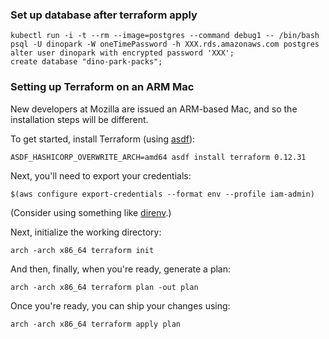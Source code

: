 ### Set up database after terraform apply

```
kubectl run -i -t --rm --image=postgres --command debug1 -- /bin/bash
psql -U dinopark -W oneTimePassword -h XXX.rds.amazonaws.com postgres
alter user dinopark with encrypted password 'XXX';
create database "dino-park-packs";
```

### Setting up Terraform on an ARM Mac

New developers at Mozilla are issued an ARM-based Mac, and so the installation
steps will be different.

To get started, install Terraform (using [asdf](https://asdf-vm.com/)):

```
ASDF_HASHICORP_OVERWRITE_ARCH=amd64 asdf install terraform 0.12.31
```

Next, you'll need to export your credentials:

```
$(aws configure export-credentials --format env --profile iam-admin)
```

(Consider using something like [direnv](https://direnv.net/).)

Next, initialize the working directory:

```
arch -arch x86_64 terraform init
```

And then, finally, when you're ready, generate a plan:

```
arch -arch x86_64 terraform plan -out plan
```

Once you're ready, you can ship your changes using:

```
arch -arch x86_64 terraform apply plan
```
